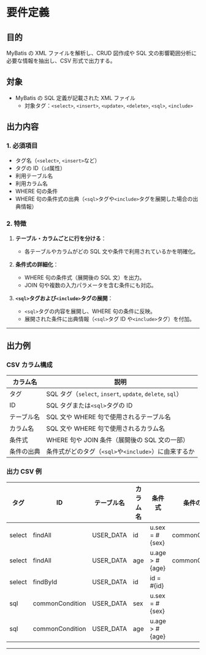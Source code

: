 # **要件定義**

## **目的**

MyBatis の XML ファイルを解析し、CRUD 図作成や SQL 文の影響範囲分析に必要な情報を抽出し、CSV 形式で出力する。

## **対象**

- MyBatis の SQL 定義が記載された XML ファイル
  - 対象タグ：`<select>`, `<insert>`, `<update>`, `<delete>`, `<sql>`, `<include>`

## **出力内容**

### **1. 必須項目**

- タグ名（`<select>`, `<insert>`など）
- タグの ID（`id`属性）
- 利用テーブル名
- 利用カラム名
- WHERE 句の条件
- WHERE 句の条件式の出典（`<sql>`タグや`<include>`タグを展開した場合の出典情報）

### **2. 特徴**

1. **テーブル・カラムごとに行を分ける**：

   - 各テーブルやカラムがどの SQL 文や条件で利用されているかを明確化。

2. **条件式の詳細化**：

   - WHERE 句の条件式（展開後の SQL 文）を出力。
   - JOIN 句や複数の入力パラメータを含む条件にも対応。

3. **`<sql>`タグおよび`<include>`タグの展開**：
   - `<sql>`タグの内容を展開し、WHERE 句の条件に反映。
   - 展開された条件に出典情報（`<sql>`タグ ID や`<include>`タグ）を付加。

---

## **出力例**

### **CSV カラム構成**

| **カラム名** | **説明**                                                  |
| ------------ | --------------------------------------------------------- |
| タグ         | SQL タグ（`select`, `insert`, `update`, `delete`, `sql`） |
| ID           | SQL タグまたは`<sql>`タグの ID                            |
| テーブル名   | SQL 文や WHERE 句で使用されるテーブル名                   |
| カラム名     | SQL 文や WHERE 句で使用されるカラム名                     |
| 条件式       | WHERE 句や JOIN 条件（展開後の SQL 文の一部）             |
| 条件の出典   | 条件式がどのタグ（`<sql>`や`<include>`）に由来するか      |

### **出力 CSV 例**

| タグ   | ID              | テーブル名 | カラム名 | 条件式         | 条件の出典      |
| ------ | --------------- | ---------- | -------- | -------------- | --------------- |
| select | findAll         | USER_DATA  | id       | u.sex = #{sex} | commonCondition |
| select | findAll         | USER_DATA  | age      | u.age > #{age} | commonCondition |
| select | findById        | USER_DATA  | id       | id = #{id}     |                 |
| sql    | commonCondition | USER_DATA  | sex      | u.sex = #{sex} |                 |
| sql    | commonCondition | USER_DATA  | age      | u.age > #{age} |                 |

---
